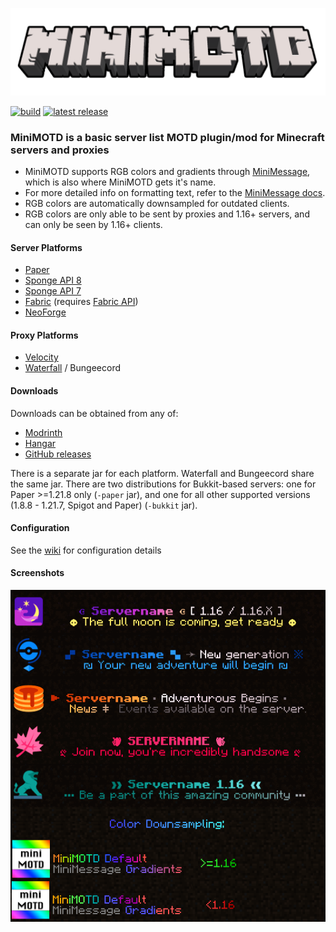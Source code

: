 ![MiniMOTD logo](resources/minimotd-logo.png)

[![build](https://img.shields.io/github/checks-status/jpenilla/MiniMOTD/master?label=build)](https://github.com/jpenilla/MiniMOTD/actions) [![latest release](https://img.shields.io/github/v/release/jpenilla/MiniMOTD)](https://github.com/jpenilla/MiniMOTD/releases)

### MiniMOTD is a basic server list MOTD plugin/mod for Minecraft servers and proxies

- MiniMOTD supports RGB colors and gradients through [MiniMessage](https://github.com/KyoriPowered/adventure-text-minimessage), which is also where MiniMOTD gets it's name.
- For more detailed info on formatting text, refer to the [MiniMessage docs](https://docs.adventure.kyori.net/minimessage.html).
- RGB colors are automatically downsampled for outdated clients.
- RGB colors are only able to be sent by proxies and 1.16+ servers, and can only be seen by 1.16+ clients.

#### Server Platforms
- [Paper](https://papermc.io/)
- [Sponge API 8](https://www.spongepowered.org/)
- [Sponge API 7](https://www.spongepowered.org/)
- [Fabric](https://fabricmc.net/) (requires [Fabric API](https://modrinth.com/mod/fabric-api))
- [NeoForge](https://neoforged.net/)

#### Proxy Platforms
- [Velocity](https://velocitypowered.com/)
- [Waterfall](https://papermc.io/downloads#Waterfall) / Bungeecord

#### Downloads
Downloads can be obtained from any of:
 - [Modrinth](https://modrinth.com/plugin/minimotd)
 - [Hangar](https://hangar.papermc.io/jmp/MiniMOTD)
 - [GitHub releases](https://github.com/jpenilla/MiniMOTD/releases)

There is a separate jar for each platform. Waterfall and Bungeecord share the same jar.
There are two distributions for Bukkit-based servers: one for Paper >=1.21.8 only (`-paper` jar),
and one for all other supported versions (1.8.8 - 1.21.7, Spigot and Paper) (`-bukkit` jar).

#### Configuration
See the [wiki](https://github.com/jpenilla/MiniMOTD/wiki) for configuration details

#### Screenshots
![demo motd image](resources/minimotd-demo.png)
